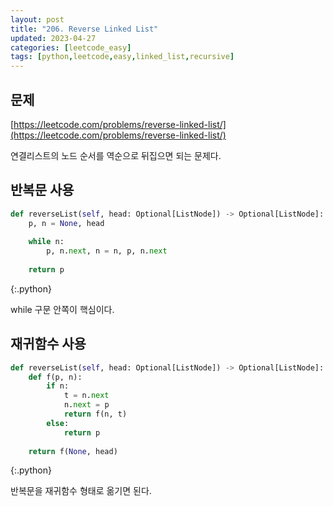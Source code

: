 ```yaml
---
layout: post
title: "206. Reverse Linked List"
updated: 2023-04-27
categories: [leetcode_easy]
tags: [python,leetcode,easy,linked_list,recursive]
---
```


## 문제

[https://leetcode.com/problems/reverse-linked-list/](https://leetcode.com/problems/reverse-linked-list/)

연결리스트의 노드 순서를 역순으로 뒤집으면 되는 문제다.

## 반복문 사용

```python
def reverseList(self, head: Optional[ListNode]) -> Optional[ListNode]:
    p, n = None, head
    
    while n:
        p, n.next, n = n, p, n.next
    
    return p
```
{:.python}

while 구문 안쪽이 핵심이다.

## 재귀함수 사용

```python
def reverseList(self, head: Optional[ListNode]) -> Optional[ListNode]:
    def f(p, n):
        if n:
            t = n.next
            n.next = p
            return f(n, t)
        else:
            return p
    
    return f(None, head)
```
{:.python}

반복문을 재귀함수 형태로 옮기면 된다.
